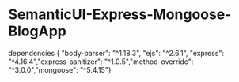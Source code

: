 # SemanticUI-Express-Mongoose-BlogApp

dependencies { "body-parser": "^1.18.3", "ejs": "^2.6.1", "express": "^4.16.4","express-sanitizer": "^1.0.5","method-override": "^3.0.0","mongoose": "^5.4.15"}

